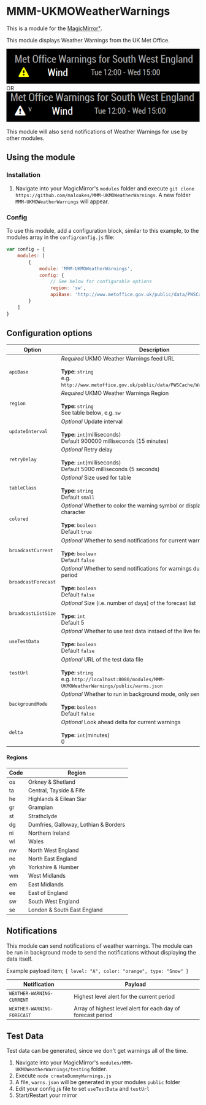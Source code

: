 # MMM-UKMOWeatherWarnings

This is a module for the [MagicMirror²](https://github.com/MichMich/MagicMirror/).

This module displays Weather Warnings from the UK Met Office.

![Weather warnings](warnings.png "Weather warnings.") OR ![Weather warnings](warnings-bw.png "Weather warnings black and white.")

This module will also send notifications of Weather Warnings for use by other modules.

## Using the module

### Installation
1. Navigate into your MagicMirror's `modules` folder and execute `git clone https://github.com/maloakes/MMM-UKMOWeatherWarnings`.  A new folder `MMM-UKMOWeatherWarnings` will appear.

### Config
To use this module, add a configuration block, similar to this example, to the modules array in the `config/config.js` file:
```js
var config = {
    modules: [
        {
            module: 'MMM-UKMOWeatherWarnings',
            config: {
                // See below for configurable options
                region: 'sw',
                apiBase: 'http://www.metoffice.gov.uk/public/data/PWSCache/WarningsRSS/Region/',
        }
    ]
}
```

## Configuration options

| Option              | Description
|-------------------- |-----------
| `apiBase`           | *Required* UKMO Weather Warnings feed URL <br><br>**Type:** `string` <br>e.g. `http://www.metoffice.gov.uk/public/data/PWSCache/WarningsRSS/Region/`
| `region`            | *Required* UKMO Weather Warnings Region <br><br>**Type:** `string` <br>See table below, e.g. `sw`
| `updateInterval`    | *Optional* Update interval <br><br>**Type:** `int`(milliseconds) <br>Default 900000 milliseconds (15 minutes)
| `retryDelay`        | *Optional* Retry delay <br><br>**Type:** `int`(milliseconds) <br>Default 5000 milliseconds (5 seconds)
| `tableClass`        | *Optional* Size used for table <br><br>**Type:** `string` <br>Default `small`
| `colored`           | *Optional* Whether to color the warning symbol or display level as character <br><br>**Type:** `boolean` <br>Default `true`
| `broadcastCurrent`  | *Optional* Whether to send notifications for current warnings <br><br>**Type:** `boolean` <br>Default `false`
| `broadcastForecast` | *Optional* Whether to send notifications for warnings during forecast period <br><br>**Type:** `boolean` <br>Default `false`
| `broadcastListSize` | *Optional* Size (i.e. number of days) of the forecast list <br><br>**Type:** `int` <br>Default 5
| `useTestData`       | *Optional* Whether to use test data instaed of the live feed <br><br>**Type:** `boolean` <br>Default `false`
| `testUrl`           | *Optional* URL of the test data file  <br><br>**Type:** `string` <br>e.g. `http://localhost:8080/modules/MMM-UKMOWeatherWarnings/public/warns.json`
| `backgroundMode`    | *Optional* Whether to run in background mode, only sending notifications <br><br>**Type:** `boolean` <br>Default `false`
| `delta`             | *Optional* Look ahead delta for current warnings <br><br>**Type:** `int`(minutes) <br>0

#### Regions
| Code | Region
|------|---------------------
| os   | Orkney & Shetland
| ta   | Central, Tayside & Fife
| he   | Highlands & Eilean Siar
| gr   | Grampian
| st   | Strathclyde
| dg   | Dumfries, Galloway, Lothian & Borders
| ni   | Northern Ireland
| wl   | Wales
| nw   | North West England
| ne   | North East England
| yh   | Yorkshire & Humber
| wm   | West Midlands
| em   | East Midlands
| ee   | East of England
| sw   | South West England
| se   | London & South East England

## Notifications
This module can send notifications of weather warnings.
The module can be run in background mode to send the notifications without displaying the data itself.

Example payload item;
`{ level: "A", color: "orange", type: "Snow" }`

| Notification               | Payload
|----------------------------|-----------------------------------------
| `WEATHER-WARNING-CURRENT`  | Highest level alert for the current period
| `WEATHER-WARNING-FORECAST` | Array of highest level alert for each day of forecast period

## Test Data
Test data can be generated, since we don't get warnings all of the time.

1. Navigate into your MagicMirror's `modules/MMM-UKMOWeatherWarnings/testing` folder.
2. Execute `node createDummyWarnings.js`
3. A file, `warns.json` will be generated in your modules `public` folder
4. Edit your config.js file to set `useTestData` and `testUrl`
5. Start/Restart your mirror
